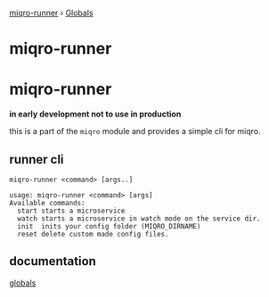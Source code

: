 [miqro-runner](README.md) › [Globals](globals.md)

# miqro-runner

# miqro-runner

**in early development not to use in production**

this is a part of the ```miqro``` module and provides a simple cli for miqro.

## runner cli

```miqro-runner <command> [args..]```

```
usage: miqro-runner <command> [args]
Available commands:
  start starts a microservice
  watch starts a microservice in watch mode on the service dir.
  init  inits your config folder (MIQRO_DIRNAME)
  reset delete custom made config files.
```

## documentation

[globals](docs/globals.md)
